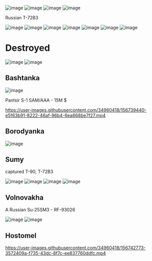 ![image](https://user-images.githubusercontent.com/34960418/156738817-40f5b1ab-12cd-4f7e-b1ba-d6347f50292d.png)
![image](https://user-images.githubusercontent.com/34960418/156740721-e07da8e3-47d5-432d-8955-09eef543bfbb.png)
![image](https://user-images.githubusercontent.com/34960418/156741543-ef916598-29b2-476b-8a3b-07efae4e0d64.png)
![image](https://user-images.githubusercontent.com/34960418/156743560-4750f0b5-d01c-4d89-b66e-e174f0b6a613.png)


Russian T-72B3

![image](https://user-images.githubusercontent.com/34960418/156743316-62398861-2d0e-4b43-8f22-688b2dffc866.png)
![image](https://user-images.githubusercontent.com/34960418/156743332-d6ade155-c854-40de-ba13-7b6bf0781bb4.png)
![image](https://user-images.githubusercontent.com/34960418/156743935-71f563dc-e9c3-4ea7-85b7-a22d82b3dc58.png)
![image](https://user-images.githubusercontent.com/34960418/156743954-193cf495-0526-4ced-9836-decf6a06489d.png)
![image](https://user-images.githubusercontent.com/34960418/156743967-57776d1e-2d67-41d8-95cc-3ca52823c087.png)
![image](https://user-images.githubusercontent.com/34960418/156744006-3d9db688-1d4d-4261-8215-11ce0b892af0.png)
![image](https://user-images.githubusercontent.com/34960418/156744020-02106b38-cea3-40cc-bbf4-816e7436265c.png)



# Destroyed

![image](https://user-images.githubusercontent.com/34960418/156741183-44b9028a-da96-450f-95da-ec32ef09e942.png)
![image](https://user-images.githubusercontent.com/34960418/156743919-74cec99f-bf97-4e8d-b9a2-474d0ed39855.png)




## Bashtanka

![image](https://user-images.githubusercontent.com/34960418/156739667-8e081769-0bca-41c5-afa0-2d6b3a769897.png)

Pantsir S-1 SAM/AAA - 15M $

https://user-images.githubusercontent.com/34960418/156739440-e5f63b91-8222-46af-96b4-6ea668be7f27.mp4


## Borodyanka

![image](https://user-images.githubusercontent.com/34960418/156744790-c7fbd978-f93a-4de1-ba71-f14bb50d72df.png)




 ## Sumy
 
 captured T-90, T-72B3
 
 ![image](https://user-images.githubusercontent.com/34960418/156740976-d2286d58-00d9-4dff-a909-924958903dd4.png)
 ![image](https://user-images.githubusercontent.com/34960418/156741002-62db7853-9c9c-4ed4-b37c-aa8385194535.png)
 ![image](https://user-images.githubusercontent.com/34960418/156741035-38a13fac-1e1a-4d2d-99c8-55448ca0b290.png)
 ![image](https://user-images.githubusercontent.com/34960418/156741050-36833f3e-d713-4235-b3aa-143876729cd7.png)



## Volnovakha

A Russian Su-25SM3 - RF-93026

![image](https://user-images.githubusercontent.com/34960418/156742081-ccfd5e91-34b1-4236-9d2d-3c57e9e1e3d6.png)
![image](https://user-images.githubusercontent.com/34960418/156741857-93925787-fd7e-4ccb-8fe9-603d0653ea60.png)


## Hostomel

https://user-images.githubusercontent.com/34960418/156742773-3572409a-f735-43dc-8f7c-ee837760ddfc.mp4


